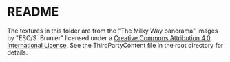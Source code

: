 # README

The textures in this folder are from the "The Milky Way panorama" images by "ESO/S. Brunier" licensed under a [Creative Commons Attribution 4.0 International License](https://creativecommons.org/licenses/by/4.0/). See the ThirdPartyContent file in the root directory for details.
